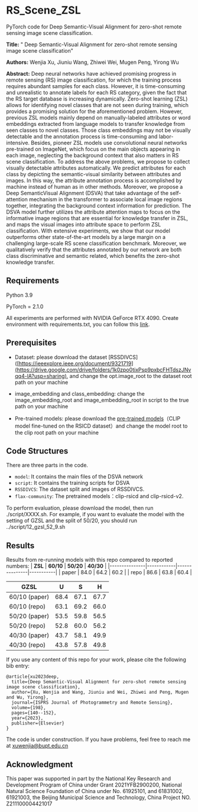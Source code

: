 ﻿# **RS_Scene_ZSL**
PyTorch code for Deep Semantic-Visual Alignment for zero-shot remote sensing image scene classification.

**Title:** " Deep Semantic-Visual Alignment for zero-shot remote sensing image scene classification"

**Authors:** Wenjia Xu, Jiuniu Wang, Zhiwei Wei, Mugen Peng, Yirong Wu 

**Abstract:**
Deep neural networks have achieved promising progress in remote sensing (RS) image classification, for which the training process requires abundant samples for each class. However, it is time-consuming and unrealistic to annotate labels for each RS category, given the fact that the RS target database is increasing dynamically. Zero-shot learning (ZSL) allows for identifying novel classes that are not seen during training, which provides a promising solution for the aforementioned problem. However, previous ZSL models mainly depend on manually-labeled attributes or word embeddings extracted from language models to transfer knowledge from seen classes to novel classes. Those class embeddings may not be visually detectable and the annotation process is time-consuming and labor-intensive. Besides, pioneer ZSL models use convolutional neural networks pre-trained on ImageNet, which focus on the main objects appearing in each image, neglecting the background context that also matters in RS scene classification. To address the above problems, we propose to collect visually detectable attributes automatically. We predict attributes for each class by depicting the semantic-visual similarity between attributes and images. In this way, the attribute annotation process is accomplished by machine instead of human as in other methods. Moreover, we propose a Deep SemanticVisual Alignment (DSVA) that take advantage of the self-attention mechanism in the transformer to associate local image regions together, integrating the background context information for prediction. The DSVA model further utilizes the attribute attention maps to focus on the informative image regions that are essential for knowledge transfer in ZSL, and maps the visual images into attribute space to perform ZSL classification. With extensive experiments, we show that our model outperforms other state-of-the-art models by a large margin on a challenging large-scale RS scene classification benchmark. Moreover, we qualitatively verify that the attributes annotated by our network are both class discriminative and semantic related, which benefits the zero-shot knowledge transfer.
## Requirements
Python 3.9

PyTorch = 2.1.0

All experiments are performed with NVIDIA GeForce RTX 4090.
Create environment with requirements.txt, you can follow this [link](https://blog.csdn.net/ft_sunshine/article/details/92215164).

## Prerequisites
- Dataset: please download the dataset [RSSDIVCS]([https://ieeexplore.ieee.org/document/9321719](https://drive.google.com/drive/folders/1k0zpo0tixPsp9pxbcFHTdszJNvqq4-lA?usp=sharing), and change the opt.image_root to the dataset root path on your machine
  
- image_embedding and class_embedding: change the  image_embedding_root and image_embedding_root in script to the true path on your machine

- Pre-trained models: please download the [pre-trained models](https://github.com/arampacha/CLIP-rsicd)（CLIP model fine-tuned on the RSICD dataset）and change the model root to the clip root path on your machine

## Code Structures
There are three parts in the code.
 - `model`: It contains the main files of the DSVA network 
 - `script`: It contains the training scripts for DSVA
 - `RSSDIVCS`: The dataset split and images of RSSDIVCS.
 - `flax-community`: The pretrained models：clip-rsicd and clip-rsicd-v2.



To perform evaluation, please download the model, then run ./script/XXXX.sh. 
For example, if you want to evaluate the model with the setting of GZSL and the split of 50/20, you should run ../script/12_gzsl_52_9.sh

## Results
Results from re-running models with this repo compared to reported numbers:
| **ZSL**   | **60/10** | **50/20** | **40/30** |
|---------------|------------|---------------|-----------|
| paper | 84.0 | 64.2 | 60.2 |
| repo | 86.6 | 63.8 | 60.4 |


| **GZSL**       | **U** | **S** | **H** |
|---------------|------------|---------------|-----------|
| 60/10 (paper) | 68.4 | 67.1 | 67.7 |
| 60/10 (repo) | 63.1 | 69.2 | 66.0 |
| 50/20 (paper) | 53.5 | 59.8 | 56.5 |
| 50/20 (repo) | 52.8 | 60.0 | 56.2 |
| 40/30 (paper) | 43.7 | 58.1 | 49.9 |
| 40/30 (repo) | 43.8 | 57.8 | 49.8 |

If you use any content of this repo for your work, please cite the following bib entry:

    @article{xu2023deep,
      title={Deep Semantic-Visual Alignment for zero-shot remote sensing image scene classification},
      author={Xu, Wenjia and Wang, Jiuniu and Wei, Zhiwei and Peng, Mugen and Wu, Yirong},
      journal={ISPRS Journal of Photogrammetry and Remote Sensing},
      volume={198},
      pages={140--152},
      year={2023},
      publisher={Elsevier}
    }

The code is under construction. If you have problems, feel free to reach me at xuwenjia@bupt.edu.cn

## Acknowledgment
This paper was supported in part by the National Key Research and Development Program of China under Grant 2021YFB2900200, National Natural Science Foundation of China under No. 61925101, and 61831002, 61921003, the Beijing Municipal Science and Technology, China Project NO. Z211100004421017


